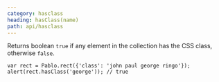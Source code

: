 ```yaml
---
category: hasclass
heading: hasClass(name)
path: api/hasclass
---
```


Returns boolean `true` if any element in the collection has the CSS class, otherwise `false`.

    var rect = Pablo.rect({'class': 'john paul george ringo'});
    alert(rect.hasClass('george')); // true
